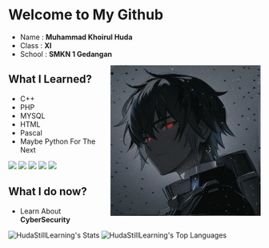# Welcome to My Github
- Name : **Muhammad Khoirul Huda**
- Class : **XI**
- School : **SMKN 1 Gedangan**
<img src="./Anime.jpeg" width=300px align="center" style="float: right;">


## What I Learned?
- C++
- PHP
- MYSQL
- HTML
- Pascal
- Maybe Python For The Next

<img src="https://upload.wikimedia.org/wikipedia/commons/1/18/ISO_C%2B%2B_Logo.svg" width=75px> <img src="https://upload.wikimedia.org/wikipedia/commons/2/27/PHP-logo.svg" width=75px> <img src="https://upload.wikimedia.org/wikipedia/de/d/dd/MySQL_logo.svg" width=75px> <img src="https://upload.wikimedia.org/wikipedia/commons/6/61/HTML5_logo_and_wordmark.svg" width=75px> <img src="https://upload.wikimedia.org/wikipedia/commons/c/c3/Python-logo-notext.svg" width=75px>


## What I do now?
- Learn About **CyberSecurity**

![HudaStillLearning's Stats](https://github-readme-stats.vercel.app/api?username=HudaStillLearning&theme=vue-dark&show_icons=true&hide_border=false&count_private=false)
![HudaStillLearning's Top Languages](https://github-readme-stats.vercel.app/api/top-langs/?username=HudaStillLearning&theme=vue-dark&show_icons=true&hide_border=false&layout=compact)

